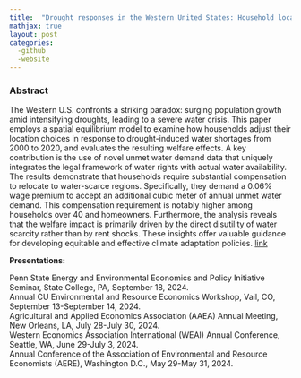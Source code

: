 ```yaml
---
title:  "Drought responses in the Western United States: Household location choice and housing market feedback (Job market paper)"
mathjax: true
layout: post
categories: 
  -github
  -website
---
```


### Abstract
The Western U.S. confronts a striking paradox: surging population growth amid intensifying droughts, leading to a severe water crisis. This paper employs a spatial equilibrium model to examine how households adjust their location choices in response to drought-induced water shortages from 2000 to 2020, and evaluates the resulting welfare effects. A key contribution is the use of novel unmet water demand data that uniquely integrates the legal framework of water rights with actual water availability. The results demonstrate that households require substantial compensation to relocate to water-scarce regions. Specifically, they demand a 0.06% wage premium to accept an additional cubic meter of annual unmet water demand. This compensation requirement is notably higher among households over 40 and homeowners. Furthermore, the analysis reveals that the welfare impact is primarily driven by the direct disutility of water scarcity rather than by rent shocks. These insights offer valuable guidance for developing equitable and effective climate adaptation policies. [link](https://drive.google.com/file/d/1QHlX2KQi_WH5XbEADJ6AHDXmlf8u9s_a/view?usp=drive_link)

**Presentations:**   

Penn State Energy and Environmental Economics and Policy Initiative Seminar, State College, PA, September 18, 2024.  
Annual CU Environmental and Resource Economics Workshop, Vail, CO, September 13-September 14, 2024.  
Agricultural and Applied Economics Association (AAEA) Annual Meeting, New Orleans, LA, July 28-July 30, 2024.  
Western Economics Association International (WEAI) Annual Conference, Seattle, WA, June 29-July 3, 2024.  
Annual Conference of the Association of Environmental and Resource Economists (AERE), Washington D.C., May 29-May 31, 2024.  
  
  
